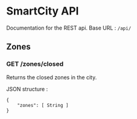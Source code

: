# SmartCity API
Documentation for the REST api.
Base URL : `/api/`

## Zones
### GET /zones/closed
Returns the closed zones in the city.

JSON structure :
```
{
    "zones": [ String ]
}
```